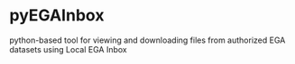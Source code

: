 # pyEGAInbox
 python-based tool for viewing and downloading files from authorized EGA datasets using Local EGA Inbox
